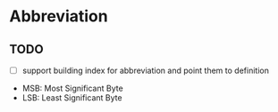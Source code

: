 # Abbreviation

## TODO

- [ ] support building index for abbreviation and point them to definition

- MSB: Most Significant Byte
- LSB: Least Significant Byte
